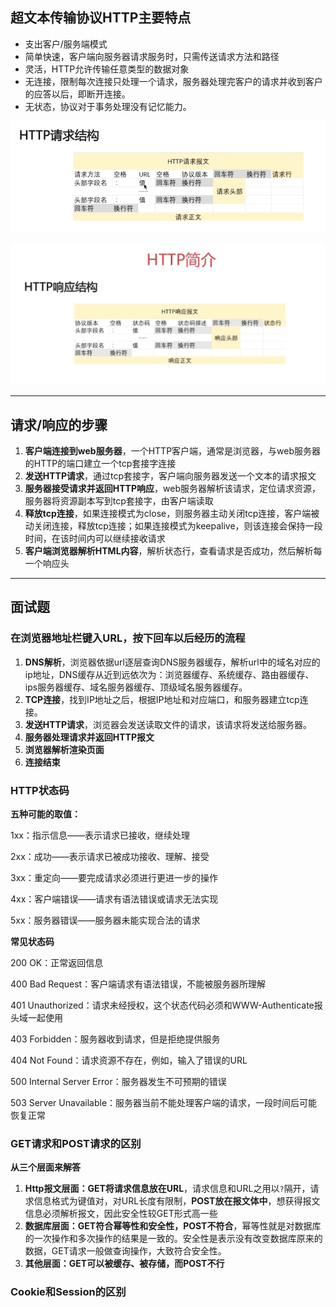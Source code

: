 ## 超文本传输协议HTTP主要特点

+ 支出客户/服务端模式
+ 简单快速，客户端向服务器请求服务时，只需传送请求方法和路径
+ 灵活，HTTP允许传输任意类型的数据对象
+ 无连接，限制每次连接只处理一个请求，服务器处理完客户的请求并收到客户的应答以后，即断开连接。
+ 无状态，协议对于事务处理没有记忆能力。

![](./img/HTTP-1.png)

![](./img/HTTP-2.png)

***

## 请求/响应的步骤

1. **客户端连接到web服务器**，一个HTTP客户端，通常是浏览器，与web服务器的HTTP的端口建立一个tcp套接字连接
2. **发送HTTP请求**，通过tcp套接字，客户端向服务器发送一个文本的请求报文
3. **服务器接受请求并返回HTTP响应**，web服务器解析该请求，定位请求资源，服务器将资源副本写到tcp套接字，由客户端读取
4. **释放tcp连接**，如果连接模式为close，则服务器主动关闭tcp连接，客户端被动关闭连接，释放tcp连接；如果连接模式为keepalive，则该连接会保持一段时间，在该时间内可以继续接收请求
5. **客户端浏览器解析HTML内容**，解析状态行，查看请求是否成功，然后解析每一个响应头
***

## 面试题

### 在浏览器地址栏键入URL，按下回车以后经历的流程

1. **DNS解析**，浏览器依据url逐层查询DNS服务器缓存，解析url中的域名对应的ip地址，DNS缓存从近到远依次为：浏览器缓存、系统缓存、路由器缓存、ips服务器缓存、域名服务器缓存、顶级域名服务器缓存。
2. **TCP连接**，找到IP地址之后，根据IP地址和对应端口，和服务器建立tcp连接。
3. **发送HTTP请求**，浏览器会发送读取文件的请求，该请求将发送给服务器。
4. **服务器处理请求并返回HTTP报文**
5. **浏览器解析渲染页面**
6. **连接结束**

### HTTP状态码

**五种可能的取值：**

1xx：指示信息——表示请求已接收，继续处理

2xx：成功——表示请求已被成功接收、理解、接受

3xx：重定向——要完成请求必须进行更进一步的操作

4xx：客户端错误——请求有语法错误或请求无法实现

5xx：服务器错误——服务器未能实现合法的请求

**常见状态码**

200 OK：正常返回信息

400 Bad Request：客户端请求有语法错误，不能被服务器所理解

401 Unauthorized：请求未经授权，这个状态代码必须和WWW-Authenticate报头域一起使用

403 Forbidden：服务器收到请求，但是拒绝提供服务

404 Not Found：请求资源不存在，例如，输入了错误的URL

500 Internal Server Error：服务器发生不可预期的错误

503 Server Unavailable：服务器当前不能处理客户端的请求，一段时间后可能恢复正常



### GET请求和POST请求的区别

**从三个层面来解答**

1. **Http报文层面：GET将请求信息放在URL**，请求信息和URL之用以`?`隔开，请求信息格式为键值对，对URL长度有限制，**POST放在报文体中**，想获得报文信息必须解析报文，因此安全性较GET形式高一些
2. **数据库层面：GET符合幂等性和安全性，POST不符合**，幂等性就是对数据库的一次操作和多次操作的结果是一致的。安全性是表示没有改变数据库原来的数据，GET请求一般做查询操作，大致符合安全性。
3. **其他层面：GET可以被缓存、被存储，而POST不行**



### Cookie和Session的区别



